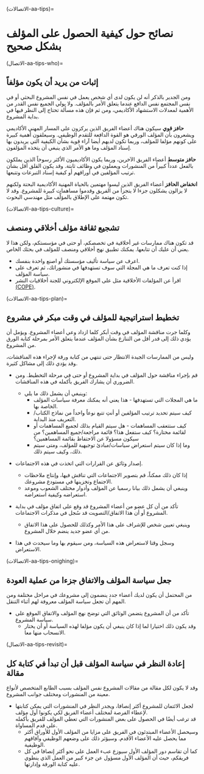 (الاتصالات-aa-tips)=
# نصائح حول كيفية الحصول على المؤلف بشكل صحيح

(الاتصال-aa-tips-who)=
## إثبات من يريد أن يكون مؤلفاً

ومن الجدير بالذكر أنه لن يكون لدى أي شخص يعمل في نفس المشروع البحثي أو في نفس المجتمع نفس الدافع عندما يتعلق الأمر بالمؤلف. ولا يولي الجميع نفس القدر من الأهمية لمعدلات الاستشهاد الأكاديمي، ومن ثم فإن هذه مسألة تحتاج إلى النظر فيها في بداية المشروع.

**حافز قوي** سيكون هناك أعضاء الفريق الذين يركزون على المسار المهني الأكاديمي ويشعرون بأن المؤلف الورقي هو القوة الدافعة للتقدم الوظيفي. وسيعلقون أهمية كبيرة على كونهم مؤلفا للمؤلف، وربما تكون لديهم أيضا آراء قوية بشأن الكيفية التي يريدون بها إسناد المؤلف وما هو الأمر الذي ينبغي أن يتخذه المؤلفون.

**حافز متوسط** أعضاء الفريق الآخرين، وربما يكون الأكاديميون الأكثر رسوخاً الذين يملكون بالفعل عدداً كبيراً من المنشورات ويعملون في وظائف ثابتة. وقد يكون القلق أقل بشأن ترتيب المؤلفين في أوراقهم أو كيفية إسناد التبرعات وتتبعها.

**انخفاض الحافز** أعضاء الفريق الذين ليسوا مهتمين بالحياة المهنية الأكاديمية البحتة ولكنهم لا يزالون يشكلون جزءا لا يتجزأ من الفريق وقدموا مساهمات كبيرة للمشروع. وقد لا تكون مهتمة على الإطلاق بالمؤلِّف مثل مهندسي البحوث.

(الاتصالات-aa-tips-culture)=
## تشجيع ثقافة مؤلف أخلاقي ومنصف
قد تكون هناك ممارسات غير أخلاقية في تخصصكم، أو حتى في مؤسستكم، ولكن هذا لا يعني أن عليك أن تتابعها. يمكنك تطبيق نهج أخلاقي ومنصف للمؤلف في بحثك الخاص.

* اعرف عن سياسة تأليف مؤسستك أو اصنع واحدة بنفسك.
* إذا كنت تعرف ما هي المجلة التي سوف تستهدفها في منشوراتك، ثم تعرف على سياسة المؤلف.
* اقرأ عن المؤلفات الأخلاقية مثل على الموقع الإلكتروني للجنة أخلاقيات النشر [(COPE)](https://publicationethics.org/).

(الاتصالات-aa-tips-plan)=
## تخطيط استراتيجية للمؤلف في وقت مبكر في مشروع
وكلما جرت مناقشة المؤلف في وقت أبكر كلما ازداد وعي أعضاء المشروع. ويؤمل أن يؤدي ذلك إلى قدر أقل من التنازع بشأن المؤلف عندما يتعلق الأمر بمرحلة كتابة الورق من المشروع.

وليس من الممارسات الجيدة الانتظار حتى تنتهي من كتابة ورقة لإجراء هذه المناقشات، وقد يؤدي ذلك إلى مشاكل كثيرة.

* قم بإجراء مناقشة حول المؤلف في بداية المشروع أو حتى في مرحلة التخطيط. ومن الضروري أن يشارك الفريق بأكمله في هذه المناقشات.
    * وينبغي أن يشمل ذلك ما يلي:
        * ما هي المجلات التي تستهدفها - هذا يعني أنه يمكنك معرفة سياسات المؤلف الخاصة بها.
        * كيف سيتم تحديد ترتيب المؤلفين أو أنتِ تتبع نوعاً واحداً من نماذج الكتاب/التعريف منذ البداية.
        * كيف ستتعقب المساهمات - هل سيتم القيام بذلك لجميع المساهمات أو لقائمة مختارة؟ كيف ستفعل هذا؟ قائمة مراجعة/جميع المساهمين؟ من سيكون مسؤولا عن الاحتفاظ بقائمة المساهمين؟
        * وما إذا كان سيتم استعراض سياسات/مبادئ توجيهية للمؤلف، ومتى سيتم ذلك، وكيف سيتم ذلك.

* إصدار وثائق عن القرارات التي اتخذت في هذه الاجتماعات.
    * إذا كان ذلك ممكناً، قم بتصوير الاجتماعات التي تناقش فيها، وإنتاج ملاحظات الاجتماع وتخزينها في مستودع مشروعك.
    * وينبغي أن يشمل ذلك بيانا رسميا عن المؤلف وأدوار مختلف الشعوب وموعد استعراضه وكيفية استعراضه.

* تأكد من أن كل عضو من أعضاء المشروع قد وقع على اتفاق مؤلف في بداية المشروع أو أن هذا الاتفاق/التصويت قد سُجل في مذكرات الاجتماعات.
    * وينبغي تعيين شخص للإشراف على هذا الأمر وكذلك للحصول على هذا الاتفاق من أي عضو جديد ينضم خلال المشروع.

* وسجل وقتا لاستعراض هذه السياسة، ومن سيقوم بها وما سيحدث في هذا الاستعراض.

(الاتصالات-aa-tips-onighing)=
## جعل سياسة المؤلف والاتفاق جزءا من عملية العودة
من المحتمل أن يكون لديك أعضاء جدد ينضمون إلى مشروعك في مراحل مختلفة ومن المهم أن تجعل سياسة المؤلف معروفة لهم أثناء التنقل.

* تأكد من أن المشروع يتضمن الوثائق التي توضح نهج المؤلف والاتفاق الموقع على سياسة المشروع.
    * وقد يكون ذلك اختيارا لما إذا كان ينبغي أن يكون مؤلفا لهذه السياسة أو أن يختار الانسحاب منها معا.

(الاتصال-aa-tips-revisit)=
## إعادة النظر في سياسة المؤلف قبل أن تبدأ في كتابة كل مقالة
وقد لا يكون لكل مقالة من مقالات المشروع نفس المؤلف بسبب الطابع المتخصص لأنواع معينة من المنشورات ومختلف جوانب المشروع.

* لجعل الائتمان للمشروع أكثر إنصافا، ويجدر النظر في المنشورات التي يمكن كتابتها لإعطاء الفرصة لمختلف أعضاء الفريق لكي يكونوا أول مؤلف.  
  قد ترغب أيضًا في الحصول على بعض المنشورات التي تعطي المؤلف للفريق بأكمله على قدم المساواة.
    * وسيحصل الأعضاء المبتدئون في الفريق على مزايا من المؤلف الأول للأوراق أكثر مما يحصل عليه الأعضاء الأقدم. وسيؤثر ذلك على وضعهم الوظيفي وآفاقهم الوظيفية.
    * كما أن تقاسم دور المؤلف الأول سيوزع عبء العمل على نحو أكثر إنصافا في كل فريقكم، حيث أن المؤلف الأول مسؤول عن جزء كبير من العمل الذي ينطوي عليه كتابة الورقة وإدارتها. 
